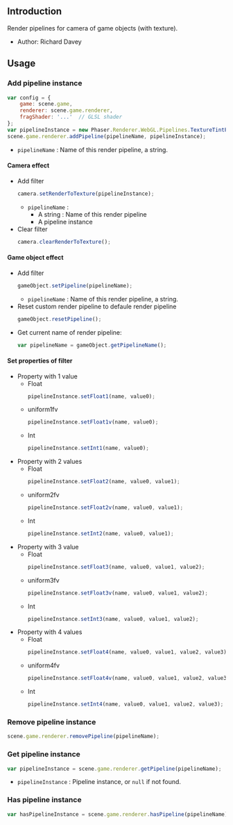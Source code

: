 ## Introduction

Render pipelines for camera of game objects (with texture).

- Author: Richard Davey

## Usage

### Add pipeline instance

```javascript
var config = {
    game: scene.game,
    renderer: scene.game.renderer,
    fragShader: '...'  // GLSL shader
};
var pipelineInstance = new Phaser.Renderer.WebGL.Pipelines.TextureTintPipeline(config);
scene.game.renderer.addPipeline(pipelineName, pipelineInstance);
```

- `pipelineName` : Name of this render pipeline, a string.

#### Camera effect

- Add filter
    ```javascript
    camera.setRenderToTexture(pipelineInstance);
    ```
    - `pipelineName` :
        - A string : Name of this render pipeline
        - A pipeline instance
- Clear filter
    ```javascript
    camera.clearRenderToTexture();
    ```

#### Game object effect

- Add filter
    ```javascript
    gameObject.setPipeline(pipelineName);
    ```
    - `pipelineName` : Name of this render pipeline, a string.
- Reset custom render pipeline to defaule render pipeline
    ```javascript
    gameObject.resetPipeline();
    ```
- Get current name of render pipeline:
    ```javascript
    var pipelineName = gameObject.getPipelineName();
    ```

#### Set properties of filter

- Property with 1 value
    - Float
        ```javascript
        pipelineInstance.setFloat1(name, value0);
        ```
    - uniform1fv
        ```javascript
        pipelineInstance.setFloat1v(name, value0);
        ```
    - Int
        ```javascript
        pipelineInstance.setInt1(name, value0);
        ```
- Property with 2 values
    - Float
        ```javascript
        pipelineInstance.setFloat2(name, value0, value1);
        ```
    - uniform2fv
        ```javascript
        pipelineInstance.setFloat2v(name, value0, value1);
        ```
    - Int
        ```javascript
        pipelineInstance.setInt2(name, value0, value1);
        ``` 
- Property with 3 value
    - Float
        ```javascript
        pipelineInstance.setFloat3(name, value0, value1, value2);
        ```
    - uniform3fv
        ```javascript
        pipelineInstance.setFloat3v(name, value0, value1, value2);
        ```
    - Int
        ```javascript
        pipelineInstance.setInt3(name, value0, value1, value2);
        ```
- Property with 4 values
    - Float
        ```javascript
        pipelineInstance.setFloat4(name, value0, value1, value2, value3);
        ```
    - uniform4fv
        ```javascript
        pipelineInstance.setFloat4v(name, value0, value1, value2, value3);
        ```
    - Int
        ```javascript
        pipelineInstance.setInt4(name, value0, value1, value2, value3);
        ```

### Remove pipeline instance

```javascript
scene.game.renderer.removePipeline(pipelineName);
```

### Get pipeline instance

```javascript
var pipelineInstance = scene.game.renderer.getPipeline(pipelineName);
```

- `pipelineInstance` : Pipeline instance, or `null` if not found.

### Has pipeline instance

```javascript
var hasPipelineInstance = scene.game.renderer.hasPipeline(pipelineName);
```
